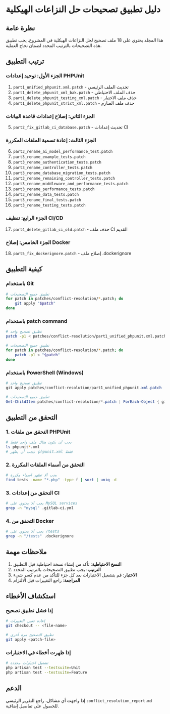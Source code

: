 # دليل تطبيق تصحيحات حل النزاعات الهيكلية

## نظرة عامة

هذا المجلد يحتوي على 18 ملف تصحيح لحل النزاعات الهيكلية في المشروع. يجب تطبيق هذه التصحيحات بالترتيب المحدد لضمان نجاح العملية.

## ترتيب التطبيق

### الجزء الأول: توحيد إعدادات PHPUnit

1. `part1_unified_phpunit.xml.patch` - تحديث الملف الرئيسي
2. `part1_delete_phpunit_xml_bak.patch` - حذف الملف الاحتياطي
3. `part1_delete_phpunit_testing_xml.patch` - حذف ملف الاختبار
4. `part1_delete_phpunit_strict_xml.patch` - حذف ملف الصارم

### الجزء الثاني: إصلاح إعدادات قاعدة البيانات

5. `part2_fix_gitlab_ci_database.patch` - تحديث إعدادات CI

### الجزء الثالث: إعادة تسمية الملفات المكررة

6. `part3_rename_ai_model_performance_test.patch`
7. `part3_rename_example_tests.patch`
8. `part3_rename_authentication_tests.patch`
9. `part3_rename_controller_tests.patch`
10. `part3_rename_database_migration_tests.patch`
11. `part3_rename_remaining_controller_tests.patch`
12. `part3_rename_middleware_and_performance_tests.patch`
13. `part3_rename_performance_tests.patch`
14. `part3_rename_data_tests.patch`
15. `part3_rename_final_tests.patch`
16. `part3_rename_testing_tests.patch`

### الجزء الرابع: تنظيف CI/CD

17. `part4_delete_gitlab_ci_old.patch` - حذف ملف CI القديم

### الجزء الخامس: إصلاح Docker

18. `part5_fix_dockerignore.patch` - إصلاح ملف .dockerignore

## كيفية التطبيق

### باستخدام Git

```bash
# تطبيق جميع التصحيحات
for patch in patches/conflict-resolution/*.patch; do
    git apply "$patch"
done
```

### باستخدام patch command

```bash
# تطبيق تصحيح واحد
patch -p1 < patches/conflict-resolution/part1_unified_phpunit.xml.patch

# تطبيق جميع التصحيحات
for patch in patches/conflict-resolution/*.patch; do
    patch -p1 < "$patch"
done
```

### باستخدام PowerShell (Windows)

```powershell
# تطبيق تصحيح واحد
git apply patches/conflict-resolution/part1_unified_phpunit.xml.patch

# تطبيق جميع التصحيحات
Get-ChildItem patches/conflict-resolution/*.patch | ForEach-Object { git apply $_.FullName }
```

## التحقق من التطبيق

### 1. التحقق من ملفات PHPUnit

```bash
# يجب أن يكون هناك ملف واحد فقط
ls phpunit*.xml
# يجب أن يظهر: phpunit.xml فقط
```

### 2. التحقق من أسماء الملفات المكررة

```bash
# يجب ألا تظهر أسماء مكررة
find tests -name "*.php" -type f | sort | uniq -d
```

### 3. التحقق من إعدادات CI

```bash
# يجب ألا يحتوي على MySQL services
grep -n "mysql" .gitlab-ci.yml
```

### 4. التحقق من Docker

```bash
# يجب ألا يحتوي على /tests
grep -n "/tests" .dockerignore
```

## ملاحظات مهمة

1. **النسخ الاحتياطية**: تأكد من إنشاء نسخة احتياطية قبل التطبيق
2. **الترتيب**: يجب تطبيق التصحيحات بالترتيب المحدد
3. **الاختبار**: قم بتشغيل الاختبارات بعد كل جزء للتأكد من عدم كسر شيء
4. **المراجعة**: راجع التغييرات قبل الالتزام

## استكشاف الأخطاء

### إذا فشل تطبيق تصحيح

```bash
# إعادة تعيين التغييرات
git checkout -- <file-name>

# تطبيق التصحيح مرة أخرى
git apply <patch-file>
```

### إذا ظهرت أخطاء في الاختبارات

```bash
# تشغيل اختبارات محددة
php artisan test --testsuite=Unit
php artisan test --testsuite=Feature
```

## الدعم

إذا واجهت أي مشاكل، راجع التقرير الرئيسي `conflict_resolution_report.md` للحصول على تفاصيل إضافية.
